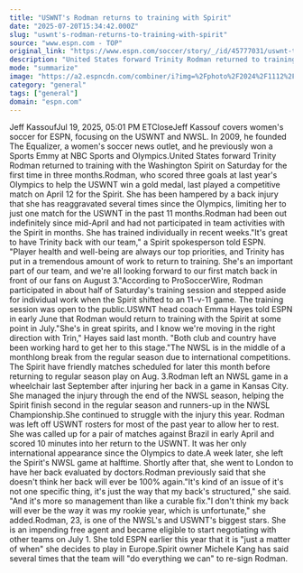 ```yaml
---
title: "USWNT's Rodman returns to training with Spirit"
date: "2025-07-20T15:34:42.000Z"
slug: "uswnt's-rodman-returns-to-training-with-spirit"
source: "www.espn.com - TOP"
original_link: "https://www.espn.com/soccer/story/_/id/45777031/uswnt-trinity-rodman-returns-training-spirit"
description: "United States forward Trinity Rodman returned to training with the Washington Spirit on Saturday for the first time in three months."
mode: "summarize"
image: "https://a2.espncdn.com/combiner/i?img=%2Fphoto%2F2024%2F1112%2Fr1414004_1296x729_16%2D9.jpg"
category: "general"
tags: ["general"]
domain: "espn.com"
---
```

Jeff KassoufJul 19, 2025, 05:01 PM ETCloseJeff Kassouf covers women's soccer for ESPN, focusing on the USWNT and NWSL. In 2009, he founded The Equalizer, a women's soccer news outlet, and he previously won a Sports Emmy at NBC Sports and Olympics.United States forward Trinity Rodman returned to training with the Washington Spirit on Saturday for the first time in three months.Rodman, who scored three goals at last year's Olympics to help the USWNT win a gold medal, last played a competitive match on April 12 for the Spirit. She has been hampered by a back injury that she has reaggravated several times since the Olympics, limiting her to just one match for the USWNT in the past 11 months.Rodman had been out indefinitely since mid-April and had not participated in team activities with the Spirit in months. She has trained individually in recent weeks."It's great to have Trinity back with our team," a Spirit spokesperson told ESPN. "Player health and well-being are always our top priorities, and Trinity has put in a tremendous amount of work to return to training. She's an important part of our team, and we're all looking forward to our first match back in front of our fans on August 3."According to ProSoccerWire, Rodman participated in about half of Saturday's training session and stepped aside for individual work when the Spirit shifted to an 11-v-11 game. The training session was open to the public.USWNT head coach Emma Hayes told ESPN in early June that Rodman would return to training with the Spirit at some point in July."She's in great spirits, and I know we're moving in the right direction with Trin," Hayes said last month. "Both club and country have been working hard to get her to this stage."The NWSL is in the middle of a monthlong break from the regular season due to international competitions. The Spirit have friendly matches scheduled for later this month before returning to regular season play on Aug. 3.Rodman left an NWSL game in a wheelchair last September after injuring her back in a game in Kansas City. She managed the injury through the end of the NWSL season, helping the Spirit finish second in the regular season and runners-up in the NWSL Championship.She continued to struggle with the injury this year. Rodman was left off USWNT rosters for most of the past year to allow her to rest. She was called up for a pair of matches against Brazil in early April and scored 10 minutes into her return to the USWNT. It was her only international appearance since the Olympics to date.A week later, she left the Spirit's NWSL game at halftime. Shortly after that, she went to London to have her back evaluated by doctors.Rodman previously said that she doesn't think her back will ever be 100% again."It's kind of an issue of it's not one specific thing, it's just the way that my back's structured," she said. "And it's more so management than like a curable fix."I don't think my back will ever be the way it was my rookie year, which is unfortunate," she added.Rodman, 23, is one of the NWSL's and USWNT's biggest stars. She is an impending free agent and became eligible to start negotiating with other teams on July 1. She told ESPN earlier this year that it is "just a matter of when" she decides to play in Europe.Spirit owner Michele Kang has said several times that the team will "do everything we can" to re-sign Rodman.